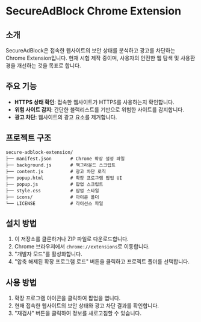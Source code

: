 # SecureAdBlock Chrome Extension

## 소개

SecureAdBlock은 접속한 웹사이트의 보안 상태를 분석하고 광고를 차단하는 Chrome Extension입니다. 현재 시험 제작 중이며, 사용자의 안전한 웹 탐색 및 사용환경을 개선하는 것을 목표로 합니다.

## 주요 기능

- **HTTPS 상태 확인**: 접속한 웹사이트가 HTTPS를 사용하는지 확인합니다.
- **위험 사이트 감지**: 간단한 블랙리스트를 기반으로 위험한 사이트를 감지합니다.
- **광고 차단**: 웹사이트의 광고 요소를 제거합니다.

## 프로젝트 구조

```
secure-adblock-extension/
├── manifest.json       # Chrome 확장 설정 파일
├── background.js       # 백그라운드 스크립트
├── content.js          # 광고 차단 로직
├── popup.html          # 확장 프로그램 팝업 UI
├── popup.js            # 팝업 스크립트
├── style.css           # 팝업 스타일
├── icons/              # 아이콘 폴더
└── LICENSE             # 라이선스 파일
```

## 설치 방법

1. 이 저장소를 클론하거나 ZIP 파일로 다운로드합니다.
2. Chrome 브라우저에서 `chrome://extensions`로 이동합니다.
3. "개발자 모드"를 활성화합니다.
4. "압축 해제된 확장 프로그램 로드" 버튼을 클릭하고 프로젝트 폴더를 선택합니다.

## 사용 방법

1. 확장 프로그램 아이콘을 클릭하여 팝업을 엽니다.
2. 현재 접속한 웹사이트의 보안 상태와 광고 차단 결과를 확인합니다.
3. "재검사" 버튼을 클릭하여 정보를 새로고침할 수 있습니다.
